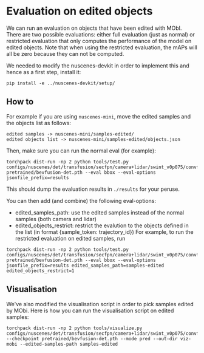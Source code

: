 # Evaluation on edited objects

We can run an evaluation on objects that have been edited with MObI. There are two possible evaluations: either full evaluation (just as normal) or restricted evaluation that only computes the performance of the model on edited objects. Note that when using the restricted evaluation, the mAPs will all be zero because they can not be computed.

We needed to modify the nuscenes-devkit in order to implement this and hence as a first step, install it:
```
pip install -e ../nuscenes-devkit/setup/
```

## How to

For example if you are using `nuscenes-mini`, move the edited samples and the objects list as follows:
```
edited samples -> nuscenes-mini/samples-edited/
edited objects list -> nuscenes-mini/samples-edited/objects.json
```

Then, make sure you can run the normal eval (for example):
```
torchpack dist-run -np 2 python tools/test.py configs/nuscenes/det/transfusion/secfpn/camera+lidar/swint_v0p075/convfuser.yaml pretrained/bevfusion-det.pth --eval bbox --eval-options jsonfile_prefix=results
```
This should dump the evaluation results in `./results` for your peruse.

You can then add (and combine) the following eval-options:
- edited_samples_path: use the edited samples instead of the normal samples (both camera and lidar)
- edited_objects_restrict: restrict the evalution to the objects defined in the list (in format {sample_token: trajectory_id})
For example, to run the restricted evaluation on edited samples, run
```
torchpack dist-run -np 2 python tools/test.py configs/nuscenes/det/transfusion/secfpn/camera+lidar/swint_v0p075/convfuser.yaml pretrained/bevfusion-det.pth --eval bbox --eval-options jsonfile_prefix=results edited_samples_path=samples-edited edited_objects_restrict=1
```

## Visualisation

We've also modified the visualisation script in order to pick samples edited by MObi. Here is how you can run the visualisation script on edited samples:
```
torchpack dist-run -np 2 python tools/visualize.py configs/nuscenes/det/transfusion/secfpn/camera+lidar/swint_v0p075/convfuser.yaml --checkpoint pretrained/bevfusion-det.pth --mode pred --out-dir viz-mobi --edited-samples-path samples-edited
```